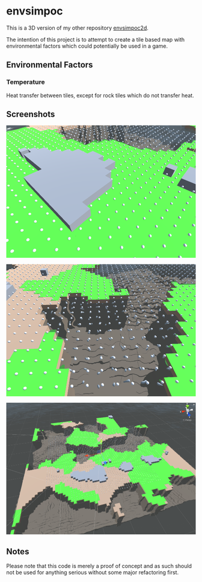 # envsimpoc

This is a 3D version of my other repository [envsimpoc2d](https://github.com/NickDevoctomy/envsimpoc2d).

The intention of this project is to attempt to create a tile based map with environmental factors which could potentially be used in a game.

## Environmental Factors

### Temperature

Heat transfer between tiles, except for rock tiles which do not transfer heat.


## Screenshots

![Screenshot 1](https://raw.githubusercontent.com/NickDevoctomy/envsimpoc/main/Screenshots/1.png)

![Screenshot 2](https://raw.githubusercontent.com/NickDevoctomy/envsimpoc/main/Screenshots/2.png)

![Screenshot 3](https://raw.githubusercontent.com/NickDevoctomy/envsimpoc/main/Screenshots/3.png)

## Notes

Please note that this code is merely a proof of concept and as such should not be used for anything serious without some major refactoring first.